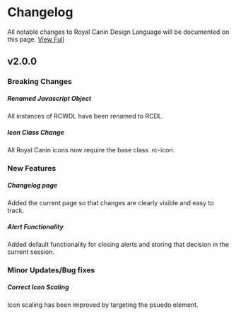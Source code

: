 # Changelog
 All notable changes to Royal Canin Design Language will be documented on this page.
 [View Full](https://developer.royal.canin/changelog.html)

## v2.0.0
### Breaking Changes


##### Renamed Javascript Object
 All instances of RCWDL have been renamed to RCDL.


##### Icon Class Change
 All Royal Canin icons now require the base class .rc-icon.



### New Features


##### Changelog page
 Added the current page so that changes are clearly visible and easy to track.

##### Alert Functionality
 Added default functionality for closing alerts and storing that decision in the current session.



### Minor Updates/Bug fixes


##### Correct Icon Scaling
 Icon scaling has been improved by targeting the psuedo element.

